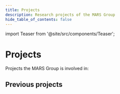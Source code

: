 ```yaml
---
title: Projects
description: Research projects of the MARS Group
hide_table_of_contents: false
---
```

import Teaser from '@site/src/components/Teaser';

# Projects

Projects the MARS Group is involved in:

<div class="row row--align-center">
    <Teaser title="ESIDA" description="lorem upsum" img="/img/ESIDA.png" link="/projects/esida" />
    <Teaser title="SmartOpenHamburg" description="lorem upsum" img="img/SmartOpenHamburg.png" link="/projects/smartopenhamburg" />
</div>



## Previous projects

<div class="row row--align-center">
    <Teaser title="EMSAfrica" description="lorem upsum" />
</div>

